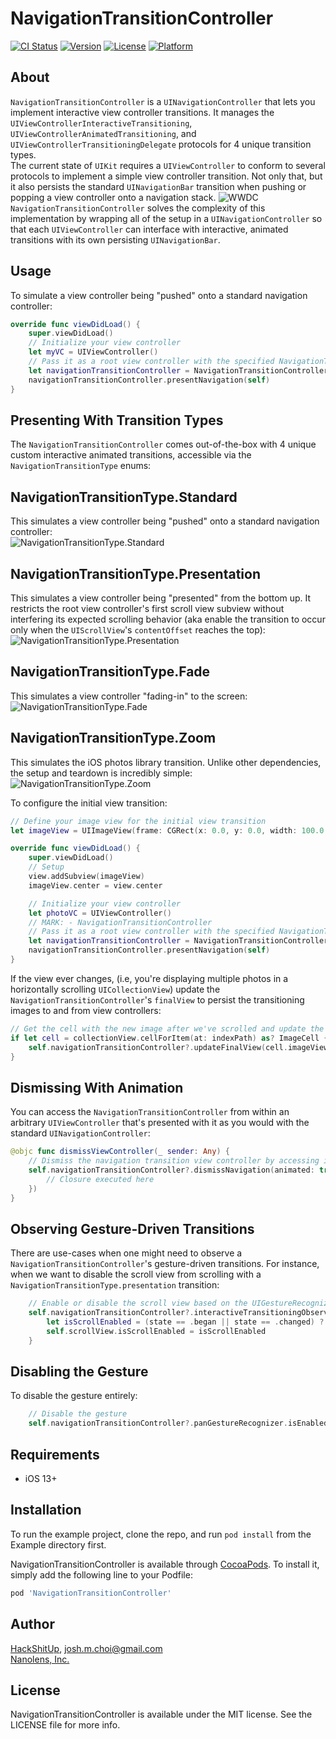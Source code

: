 # NavigationTransitionController
[![CI Status](https://img.shields.io/travis/HackShitUp/NavigationTransitionController.svg?style=flat)](https://travis-ci.org/HackShitUp/NavigationTransitionController)
[![Version](https://img.shields.io/cocoapods/v/NavigationTransitionController.svg?style=flat)](https://cocoapods.org/pods/NavigationTransitionController)
[![License](https://img.shields.io/cocoapods/l/NavigationTransitionController.svg?style=flat)](https://cocoapods.org/pods/NavigationTransitionController)
[![Platform](https://img.shields.io/cocoapods/p/NavigationTransitionController.svg?style=flat)](https://cocoapods.org/pods/NavigationTransitionController)

## About
```NavigationTransitionController``` is a ```UINavigationController``` that lets you implement interactive view controller transitions. It
manages the ```UIViewControllerInteractiveTransitioning```, ```UIViewControllerAnimatedTransitioning```, and ```UIViewControllerTransitioningDelegate``` protocols for 4 unique transition types.  
The current state of ```UIKit``` requires a ```UIViewController``` to conform to several protocols to implement a simple view controller transition. Not only that, but it also persists the standard ```UINavigationBar``` transition when pushing or popping a view controller onto a navigation stack.
![WWDC](/Documentation/Images/WWDC.png?raw=true)
```NavigationTransitionController``` solves the complexity of this implementation by wrapping all of the setup in a ```UINavigationController``` so that each ```UIViewController``` can interface with interactive, animated transitions with its own persisting ```UINavigationBar```.

## Usage
To simulate a view controller being "pushed" onto a standard navigation controller:
```swift
override func viewDidLoad() {
    super.viewDidLoad()
    // Initialize your view controller
    let myVC = UIViewController()
    // Pass it as a root view controller with the specified NavigationTransitionType
    let navigationTransitionController = NavigationTransitionController(rootViewController: myVC, type: .standard)
    navigationTransitionController.presentNavigation(self)
}
```

## Presenting With Transition Types
The ```NavigationTransitionController``` comes out-of-the-box with 4 unique custom interactive animated transitions, accessible via the ```NavigationTransitionType``` enums:
## NavigationTransitionType.Standard
This simulates a view controller being "pushed" onto a standard navigation controller:  
![NavigationTransitionType.Standard](/Documentation/Gif/Standard.gif?raw=true)

## NavigationTransitionType.Presentation
This simulates a view controller being "presented" from the bottom up. It restricts the root view controller's first scroll view subview without interfering its expected scrolling behavior (aka enable the transition to occur only when the ```UIScrollView```'s ```contentOffset``` reaches the top):  
![NavigationTransitionType.Presentation](/Documentation/Gif/Presentation.gif?raw=true)

## NavigationTransitionType.Fade
This simulates a view controller "fading-in" to the screen:  
![NavigationTransitionType.Fade](/Documentation/Gif/Fade.gif?raw=true)

## NavigationTransitionType.Zoom
This simulates the iOS photos library transition. Unlike other dependencies, the setup and teardown is incredibly simple:  
![NavigationTransitionType.Zoom](/Documentation/Gif/Zoom.gif?raw=true)
  
To configure the initial view transition:
```swift
// Define your image view for the initial view transition
let imageView = UIImageView(frame: CGRect(x: 0.0, y: 0.0, width: 100.0, height: 100.0))

override func viewDidLoad() {
    super.viewDidLoad()
    // Setup
    view.addSubview(imageView)
    imageView.center = view.center

    // Initialize your view controller
    let photoVC = UIViewController()
    // MARK: - NavigationTransitionController
    // Pass it as a root view controller with the specified NavigationTransitionType — here, we specify the initial view as the imageView
    let navigationTransitionController = NavigationTransitionController(rootViewController: photoVC, type: .zoom, initialView: imageView)
    navigationTransitionController.presentNavigation(self)
}
```
If the view ever changes, (i.e, you're displaying multiple photos in a horizontally scrolling ```UICollectionView```) update the ```NavigationTransitionController```'s ```finalView``` to persist the transitioning images to and from view controllers:
```swift
// Get the cell with the new image after we've scrolled and update the final view for the navigation transition controller's transition
if let cell = collectionView.cellForItem(at: indexPath) as? ImageCell {
    self.navigationTransitionController?.updateFinalView(cell.imageView)
}
```

## Dismissing With Animation
You can access the ```NavigationTransitionController``` from within an arbitrary ```UIViewController``` that's presented with it as you would with the standard ```UINavigationController```:
```swift
@objc func dismissViewController(_ sender: Any) {
    // Dismiss the navigation transition view controller by accessing it (it's a UINavigationController subclass so you can also use ```.navigationController``` and cast it) — also call a completion if needed
    self.navigationTransitionController?.dismissNavigation(animated: true, completion: { (dismissed: Bool) in
        // Closure executed here
    })
}
```
## Observing Gesture-Driven Transitions
There are use-cases when one might need to observe a ```NavigationTransitionController```'s gesture-driven transitions. For instance, when we want to disable the scroll view from scrolling with a ```NavigationTransitionType.presentation``` transition:
```swift
    // Enable or disable the scroll view based on the UIGestureRecognizer.State
    self.navigationTransitionController?.interactiveTransitioningObserver = { (state: UIGestureRecognizer.State) in
        let isScrollEnabled = (state == .began || state == .changed) ? false : true
        self.scrollView.isScrollEnabled = isScrollEnabled
    }
```

## Disabling the Gesture
To disable the gesture entirely:
```swift
    // Disable the gesture
    self.navigationTransitionController?.panGestureRecognizer.isEnabled = false
```

## Requirements
- iOS 13+

## Installation
To run the example project, clone the repo, and run `pod install` from the Example directory first.
  
NavigationTransitionController is available through [CocoaPods](https://cocoapods.org). To install it, simply add the following line to your Podfile:

```ruby
pod 'NavigationTransitionController'
```

## Author

[HackShitUp](https://github.com/HackShitUp), josh.m.choi@gmail.com  
[Nanolens, Inc.](https://nanolens.co)

## License

NavigationTransitionController is available under the MIT license. See the LICENSE file for more info.
